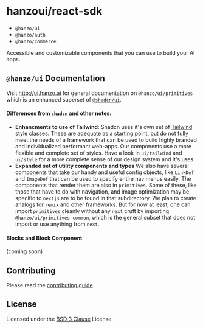 # hanzoui/react-sdk
- `@hanzo/ui`
- `@hanzo/auth`
- `@hanzo/commerce`

Accessible and customizable components that you can use to build your AI apps.


## `@hanzo/ui` Documentation

Visit http://ui.hanzo.ai for general documentation on `@hanzo/ui/primitives` which is an enhanced superset of [`@shadcn/ui`](https://ui.shadcn.com/).  

#### Differences from `shadcn` and other notes:
- **Enhancments to use of Tailwind**: Shadcn uses it's own set of [Tailwind](https://tailwindcss.com/) style classes.  These are adequate as a starting point, but do not fully meet the needs of a framework that can be used to build highly branded and individualized performant web-apps.  Our components use a more flexible and complete set of styles.  Have a look in `ui/tailwind` and `ui/style` for a more complete sense of our design system and it's uses.
- **Expanded set of utility components and types** We also have several components that take our handy and useful config objects, like `LinkDef` and `ImageDef` that can be used to specify entire nav menus easily.  The components that render them are also in `primitives`.  Some of these, like those that have to do with navigation, and image optimization may be specific to `nextjs` are to be found in that subdirectory.  We plan to create analogs for `remix` and other frameworks. But for now at least, one can import `primitives` cleanly without any `next` cruft by importing `@hanzo/ui/primitives-common`, which is the general subset that does not import or use anything from `next`.  

#### Blocks and Block Component
(coming soon)


## Contributing

Please read the [contributing guide](/CONTRIBUTING.md).

## License

Licensed under the [BSD 3 Clause](./LICENSE.md) License.
